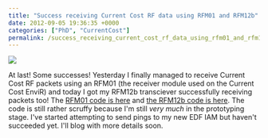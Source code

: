 ```yaml
---
title: "Success receiving Current Cost RF data using RFM01 and RFM12b"
date: 2012-09-05 19:36:35 +0000
categories: ["PhD", "CurrentCost"]
permalink: /success_receiving_current_cost_rf_data_using_rfm01_and_rfm12b
---
```

<span class="flickr-wrap" style="width:640px;"><span
class="flickr-image">[![](https://farm9.staticflickr.com/8461/7935870666_c7c145808b_z.jpg)](https://www.flickr.com/photos/37816297@N06/7935870666)</span></span>

At last! Some successes! Yesterday I finally managed to receive Current
Cost RF packets using an RFM01 (the receiver module used on the Current
Cost EnviR) and today I got my RFM12b transciever successfully receiving
packets too! The [RFM01 code is
here](https://github.com/JackKelly/rfm_current_cost) and [the RFM12b
code is here](https://github.com/JackKelly/rfm_edf_ecomanager). The code
is still rather scruffy because I'm still *very much* in the prototyping
stage. I've started attempting to send pings to my new EDF IAM but
haven't succeeded yet. I'll blog with more details soon.

<!--break-->

